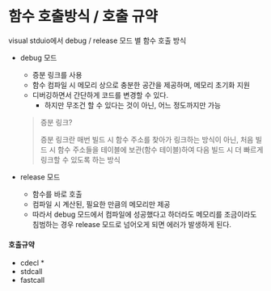 # 함수 호출방식 / 호출 규약

visual stduio에서 debug / release 모드 별 함수 호출 방식

* debug 모드

  * 증분 링크를 사용
  * 함수 컴파일 시 메모리 상으로 충분한 공간을 제공하며, 메모리 초기화 지원
  * 디버깅하면서 간단하게 코드를 변경할 수 있다.
    * 하지만 무조건 할 수 있다는 것이 아닌, 어느 정도까지만 가능

  > 증분 링크?
  >
  > 증분 링크란 매번 빌드 시 함수 주소를 찾아가 링크하는 방식이 아닌, 처음 빌드 시 함수 주소들을 테이블에 보관\(함수 테이블\)하여 다음 빌드 시 더 빠르게 링크할 수 있도록 하는 방식

* release 모드
  * 함수를 바로 호출
  * 컴파일 시 계산된, 필요한 만큼의 메모리만 제공
  * 따라서 debug 모드에서 컴파일에 성공했다고 하더라도 메모리를 조금이라도 침범하는 경우 release 모드로 넘어오게 되면 에러가 발생하게 된다.



#### 호출규약

* cdecl
  * 
* stdcall
* fastcall

